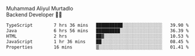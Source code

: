 Muhammad Aliyul Murtadlo
<br>
Backend Developer 👨‍💻
<br>
<!--START_SECTION:waka-->

```txt
TypeScript        7 hrs 36 mins   ██████████░░░░░░░░░░░░░░░   39.90 %
Java              6 hrs 56 mins   █████████░░░░░░░░░░░░░░░░   36.39 %
HTML              2 hrs           ██▓░░░░░░░░░░░░░░░░░░░░░░   10.53 %
JavaScript        1 hr 36 mins    ██░░░░░░░░░░░░░░░░░░░░░░░   08.45 %
Properties        16 mins         ▒░░░░░░░░░░░░░░░░░░░░░░░░   01.41 %
```

<!--END_SECTION:waka-->
